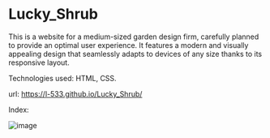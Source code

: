 # Lucky_Shrub

This is a website for a medium-sized garden design firm, carefully planned to provide an optimal user experience. It features a modern and visually appealing design that seamlessly adapts to devices of any size thanks to its responsive layout.

Technologies used: HTML, CSS. <br/>

url: https://l-533.github.io/Lucky_Shrub/

Index:

![image](https://github.com/L-533/Lucky_Shrub/assets/98188267/df8f922b-f154-4e5d-abd5-36305e5aace4)

